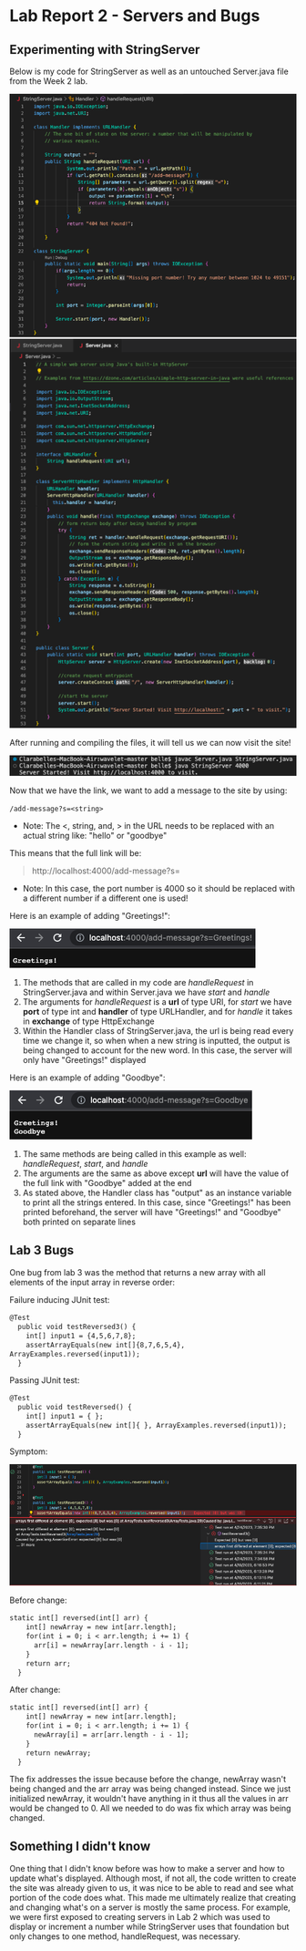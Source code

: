 # Lab Report 2 - Servers and Bugs
## Experimenting with StringServer
Below is my code for StringServer as well as an untouched Server.java file from the Week 2 lab.

![Image](StringServer-pic.png) ![Image](Server-pic.png)

After running and compiling the files, it will tell us we can now visit the site!

![Image](Running-server.png)


Now that we have the link, we want to add a message to the site by using:

`/add-message?s=<string>`
  
* Note: The <, string, and, > in the URL needs to be replaced with an actual string like: "hello" or "goodbye"
  
This means that the full link will be:
> http://localhost:4000/add-message?s=<string>

* Note: In this case, the port number is 4000 so it should be replaced with a different number if a different one is used!
  
  
Here is an example of adding "Greetings!":

![Image](Greetings-pic.png)
  
1. The methods that are called in my code are *handleRequest* in StringServer.java and within Server.java we have *start* and *handle*
2. The arguments for *handleRequest* is a **url** of type URI, for *start* we have **port** of type int and **handler** of type URLHandler, and for *handle* it takes in **exchange** of type HttpExchange
3. Within the Handler class of StringServer.java, the url is being read every time we change it, so when when a new string is inputted, the output is being changed to account for the new word. In this case, the server will only have "Greetings!" displayed
  
Here is an example of adding "Goodbye":
  
  
![Image](Goodbye-pic.png)
  
1. The same methods are being called in this example as well: *handleRequest*, *start*, and *handle*
2. The arguments are the same as above except **url** will have the value of the full link with "Goodbye" added at the end
3. As stated above, the Handler class has "output" as an instance variable to print all the strings entered. In this case, since "Greetings!" has been printed beforehand, the server will have "Greetings!" and "Goodbye" both printed on separate lines

## Lab 3 Bugs
One bug from lab 3 was the method that returns a new array with all elements of the input array in reverse order:
  
Failure inducing JUnit test:

```
@Test
  public void testReversed3() {
    int[] input1 = {4,5,6,7,8};
    assertArrayEquals(new int[]{8,7,6,5,4}, ArrayExamples.reversed(input1));
  }
```
  
Passing JUnit test:
  
```
@Test
  public void testReversed() {
    int[] input1 = { };
    assertArrayEquals(new int[]{ }, ArrayExamples.reversed(input1));
  }
```

Symptom:
  
![Image](Symptom-pic.png)
  
  
Before change:
  
```
static int[] reversed(int[] arr) {
    int[] newArray = new int[arr.length];
    for(int i = 0; i < arr.length; i += 1) {
      arr[i] = newArray[arr.length - i - 1];
    }
    return arr;
  }
```

After change:
  
```
static int[] reversed(int[] arr) {
    int[] newArray = new int[arr.length];
    for(int i = 0; i < arr.length; i += 1) {
      newArray[i] = arr[arr.length - i - 1];
    }
    return newArray;
  }
```

The fix addresses the issue because before the change, newArray wasn't being changed and the arr array was being changed instead. Since we just initialized newArray, it wouldn't have anything in it thus all the values in arr would be changed to 0. All we needed to do was fix which array was being changed.
  
## Something I didn't know
One thing that I didn't know before was how to make a server and how to update what's displayed. Although most, if not all, the code written to create the site was already given to us, it was nice to be able to read and see what portion of the code does what. This made me ultimately realize that creating and changing what's on a server is mostly the same process. For example, we were first exposed to creating servers in Lab 2 which was used to display or increment a number while StringServer uses that foundation but only changes to one method, handleRequest, was necessary.

  

